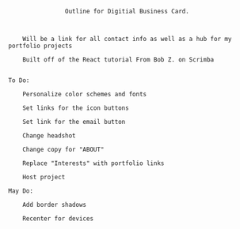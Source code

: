                     Outline for Digitial Business Card.



        Will be a link for all contact info as well as a hub for my portfolio projects

        Built off of the React tutorial From Bob Z. on Scrimba


    To Do:

        Personalize color schemes and fonts

        Set links for the icon buttons

        Set link for the email button

        Change headshot

        Change copy for "ABOUT"

        Replace "Interests" with portfolio links

        Host project

    May Do:

        Add border shadows

        Recenter for devices

            